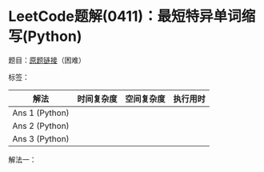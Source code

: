 # LeetCode题解(0411)：最短特异单词缩写(Python)

题目：[原题链接](https://leetcode-cn.com/problems/minimum-unique-word-abbreviation/)（困难）

标签：

| 解法           | 时间复杂度 | 空间复杂度 | 执行用时 |
| -------------- | ---------- | ---------- | -------- |
| Ans 1 (Python) |            |            |          |
| Ans 2 (Python) |            |            |          |
| Ans 3 (Python) |            |            |          |

解法一：

